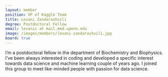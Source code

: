 ```yaml
---
layout: member
position: VP of Kaggle Team
title: Levani Zandarashvili
degree: Postdoctoral Fellow
email: levaniz at mail.med.upenn.edu
image: /images/members/levani-zandarashvili.jpg
board: true
---
```


I’m a postdoctoral fellow in the department of Biochemistry and Biophysics. I’ve been always interested in coding and developed a specific interest towards data science and machine learning couple of years ago. I joined this group to meet like-minded people with passion for data science.
